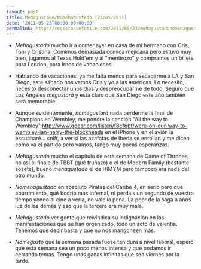```yaml
---
layout: post
title: Mehagustado/Nomehagustado [23/05/2011]
date: '2011-05-23T00:00:00+00:00'
permalink: http://resistancefutile.com/2011/05/23/mehagustadonomehagustado-23052011/
---
```

- *Mehagustado* mucho ir a comer ayer en casa de mi hermano con Cris, Toni y Cristina. Comimos demasiada comida mejicana pero estuvo muy bien, jugamos al Texas Hold'em y al "mentirozo" y compramos un billete para London, para irnos de vacaciones.

- Hablando de vacaciones, ya me falta menos para escaparme a LA y San Diego, este sábado nos vamos Cris y yo a las américas. Lo necesito, necesito desconectar unos días y despreocuparme de todo. Seguro que Los Ángeles *megustará* y está claro que San Diego este año también será memorable.

- Aunque evidentemente, *nomegustará* nada perderme la final de Champions en Wembley, me pondré la canción "All the way to Wembley":http://www.goear.com/listen/f8cf6bf/were-on-our-way-to-wembley-ian-harry-the-blockheads en el iPhone y en el avión la escucharé... sniff, a ver si las azafatas de Iberia se enrollan y me dicen como va el partido pero vamos, tango muy pocas esperanzas.

- *Mehagustado* mucho el capítulo de esta semana de Game of Thrones, no así el finale de TBBT (qué truñazo) o el de Modern Family (bastante sosete), bueno *mehagustado* el de HIMYM pero tampoco era nada del otro mundo. 

- *Nomehagustado* en absoluto Piratas del Caribe 4, en serio pero que aburrimiento, qué bodrio más infernal, ni perdáis un segundo de vuestro tiempo yendo al cine a verla, no vale la pena. La peor de la saga a años luz de las demás y eso que la tercera era muy mala.

- *Mehagustado* ver gente que reivindica su indignación en las manifestaciones que se han organizado, todo un acto de valentía. Tenemos que decir basta y que no nos mangoneen más.

- *Nomegustó* que la semana pasada fuese tan dura a nivel laboral, espero que esta semana sea un poco menos intensa y que podamos ir cerrando temas. Tengo unas ganas infinitas que sea viernes por la tarde.
